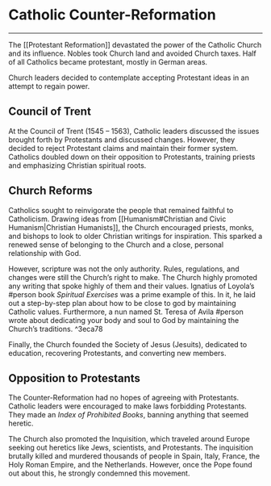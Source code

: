 # Catholic Counter-Reformation
---

The [[Protestant Reformation]] devastated the power of the Catholic Church and its influence. Nobles took Church land and avoided Church taxes. Half of all Catholics became protestant, mostly in German areas.

Church leaders decided to contemplate accepting Protestant ideas in an attempt to regain power.

## Council of Trent
At the Council of Trent (1545 – 1563), Catholic leaders discussed the issues brought forth by Protestants and discussed changes. However, they decided to reject Protestant claims and maintain their former system. Catholics doubled down on their opposition to Protestants, training priests and emphasizing Christian spiritual roots.

## Church Reforms
Catholics sought to reinvigorate the people that remained faithful to Catholicism. Drawing ideas from [[Humanism#Christian and Civic Humanism|Christian Humanists]], the Church encouraged priests, monks, and bishops to look to older Christian writings for inspiration. This sparked a renewed sense of belonging to the Church and a close, personal relationship with God.

However, scripture was not the only authority. Rules, regulations, and changes were still the Church’s right to make. The Church highly promoted any writing that spoke highly of them and their values. Ignatius of Loyola’s #person book *Spiritual Exercises* was a prime example of this. In it, he laid out a step-by-step plan about how to be close to god by maintaining Catholic values. Furthermore, a nun named St. Teresa of Avila #person wrote about dedicating your body and soul to God by maintaining the Church’s traditions. ^3eca78

Finally, the Church founded the Society of Jesus (Jesuits), dedicated to education, recovering Protestants, and converting new members.

## Opposition to Protestants
The Counter-Reformation had no hopes of agreeing with Protestants. Catholic leaders were encouraged to make laws forbidding Protestants. They made an *Index of Prohibited Books*, banning anything that seemed heretic.

The Church also promoted the Inquisition, which traveled around Europe seeking out heretics like Jews, scientists, and Protestants. The inquisition brutally killed and murdered thousands of people in Spain, Italy, France, the Holy Roman Empire, and the Netherlands. However, once the Pope found out about this, he strongly condemned this movement.